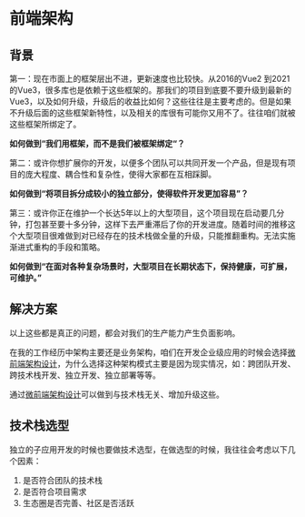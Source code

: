 # 前端架构

## 背景

第一：现在市面上的框架层出不进，更新速度也比较快。从2016的Vue2 到2021的Vue3，很多库也是依赖于这些框架的。那我们的项目到底要不要升级到最新的Vue3，以及如何升级，升级后的收益比如何？这些往往是主要考虑的。但是如果不升级后面的这些框架新特性，以及相关的库很有可能你又用不了。往往咱们就被这些框架所绑定了。

**如何做到“我们用框架，而不是我们被框架绑定“？**

第二：或许你想扩展你的开发，以便多个团队可以共同开发一个产品，但是现有项目的庞大程度、耦合性和复杂性，使得大家都在互相踩脚。

**如何做到“将项目拆分成较小的独立部分，使得软件开发更加容易”？**

第三：或许你正在维护一个长达5年以上的大型项目，这个项目现在启动要几分钟，打包甚至要十多分钟，这样下去严重滞后了你的开发进度。随着时间的推移这个大型项目很难做到对已经存在的技术栈做全量的升级，只能推翻重构。无法实施渐进式重构的手段和策略。

**如何做到“在面对各种复杂场景时，大型项目在长期状态下，保持健康，可扩展，可维护。”**

## 解决方案

以上这些都是真正的问题，都会对我们的生产能力产生负面影响。

在我的工作经历中架构主要还是业务架构，咱们在开发企业级应用的时候会选择[微前端架构设计](./微前端架构设计/README.md)，为什么选择这种架构模式主要是因为现实情况，如：跨团队开发、跨技术栈开发、独立开发、独立部署等等。

通过[微前端架构设计](./微前端架构设计/README.md)可以做到与技术栈无关、增加升级这些。

## 技术栈选型

独立的子应用开发的时候也要做技术选型，在做选型的时候，我往往会考虑以下几个因素：

1. 是否符合团队的技术栈
2. 是否符合项目需求
3. 生态圈是否完善、社区是否活跃